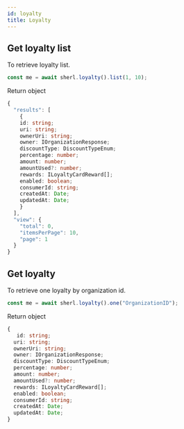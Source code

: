 ```yaml
---
id: loyalty
title: Loyalty
---
```


## Get loyalty list

To retrieve loyalty list.

```ts
const me = await sherl.loyalty().list(1, 10);
```

Return object

```ts
{
  "results": [
    {
    id: string;
    uri: string;
    ownerUri: string;
    owner: IOrganizationResponse;
    discountType: DiscountTypeEnum;
    percentage: number;
    amount: number;
    amountUsed?: number;
    rewards: ILoyaltyCardReward[];
    enabled: boolean;
    consumerId: string;
    createdAt: Date;
    updatedAt: Date;
    }
  ],
  "view": {
    "total": 0,
    "itemsPerPage": 10,
    "page": 1
  }
}
```

## Get loyalty 

To retrieve one loyalty by organization id.

```ts
const me = await sherl.loyalty().one("OrganizationID");
```

Return object

```ts
{
   id: string;
  uri: string;
  ownerUri: string;
  owner: IOrganizationResponse;
  discountType: DiscountTypeEnum;
  percentage: number;
  amount: number;
  amountUsed?: number;
  rewards: ILoyaltyCardReward[];
  enabled: boolean;
  consumerId: string;
  createdAt: Date;
  updatedAt: Date;
}
```
